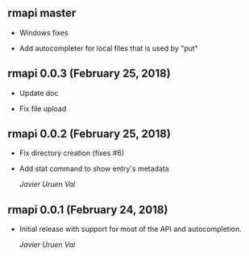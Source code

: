 ## rmapi master

* Windows fixes

* Add autocompleter for local files that is used by "put"

## rmapi 0.0.3 (February 25, 2018)

* Update doc

* Fix file upload

## rmapi 0.0.2 (February 25, 2018)

*  Fix directory creation (fixes #6)

*  Add stat command to show entry's metadata

   *Javier Uruen Val*

## rmapi 0.0.1 (February 24, 2018)

*   Initial release with support for most of the API and autocompletion.

    *Javier Uruen Val*
